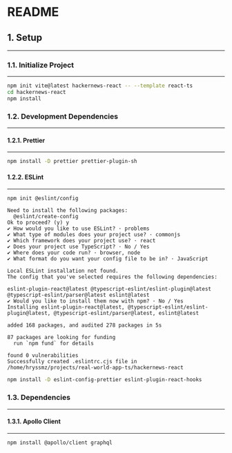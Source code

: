 # README

## 1. Setup

---

### 1.1. Initialize Project

---

```bash
npm init vite@latest hackernews-react -- --template react-ts
cd hackernews-react
npm install
```

### 1.2. Development Dependencies

---

#### 1.2.1. Prettier

---

```bash
npm install -D prettier prettier-plugin-sh
```

#### 1.2.2. ESLint

---

```bash
npm init @eslint/config
```

```log
Need to install the following packages:
  @eslint/create-config
Ok to proceed? (y) y
✔ How would you like to use ESLint? · problems
✔ What type of modules does your project use? · commonjs
✔ Which framework does your project use? · react
✔ Does your project use TypeScript? · No / Yes
✔ Where does your code run? · browser, node
✔ What format do you want your config file to be in? · JavaScript

Local ESLint installation not found.
The config that you've selected requires the following dependencies:

eslint-plugin-react@latest @typescript-eslint/eslint-plugin@latest @typescript-eslint/parser@latest eslint@latest
✔ Would you like to install them now with npm? · No / Yes
Installing eslint-plugin-react@latest, @typescript-eslint/eslint-plugin@latest, @typescript-eslint/parser@latest, eslint@latest

added 168 packages, and audited 278 packages in 5s

87 packages are looking for funding
  run `npm fund` for details

found 0 vulnerabilities
Successfully created .eslintrc.cjs file in /home/hryssmz/projects/real-world-app-ts/hackernews-react
```

```sh
npm install -D eslint-config-prettier eslint-plugin-react-hooks
```

### 1.3. Dependencies

---

#### 1.3.1. Apollo Client

---

```sh
npm install @apollo/client graphql
```
